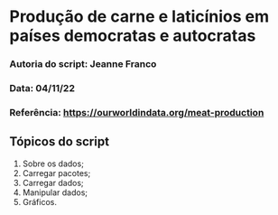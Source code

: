 # Produção de carne e laticínios em países democratas e autocratas

### Autoria do script: Jeanne Franco
### Data: 04/11/22
### Referência: https://ourworldindata.org/meat-production

## Tópicos do script

1. Sobre os dados;
2. Carregar pacotes;
3. Carregar dados;
4. Manipular dados;
5. Gráficos.
